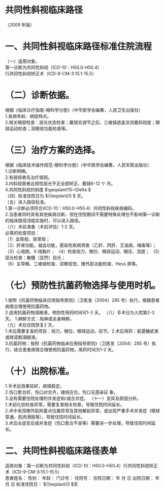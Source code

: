 # 共同性斜视临床路径  
（2009 年版）  
# 一、共同性斜视临床路径标准住院流程  
（一）适用对象。  
第一诊断为共同性斜视（ICD-10：H50.0-H50.4）  
行共同性斜视矫正术（ICD-9-CM-3:15.1-15.5）  
# （二）诊断依据。  
根据《临床诊疗指南-眼科学分册》（中华医学会编著，人民卫生出版社）  
1.发病年龄、病程特点。  
2.相关眼部检查：屈光状态检查；戴镜去调节之后，三棱镜遮盖法测量斜视度；眼球运动检查；双眼视功能检查等。  
# （三）治疗方案的选择。  
根据《临床技术操作规范-眼科学分册》（中华医学会编著，人民军医出版社）  
1.诊断明确。  
2.有弱视者先治疗弱视。  
3.内斜视患者远视性屈光不正全部矫正、戴镜6-12 个 月。  
4.共同性斜视的斜度 $\geqslant\!15~\Delta $  
（四）标准住院日为 ${\leqslant}5 $ 天。  
（五）进入路径标准。  
1.第一诊断必须符合(ICD-10：H50.0-H50.4）共同性斜视疾病编码。  
2.当患者同时具有其他疾病诊断，但在住院期间不需要特殊处理也不影响第一诊断的临床路径流程实施时，可以进入路径。  
（六）术前准备（术前评估）1-2 天。  
必需的检查项目：  
（1）血常规、尿常规；  
（2）肝肾功能，凝血功能，感染性疾病筛查（乙肝、丙肝、艾滋病、梅毒等）；  
（3）心电图、X 线胸片； （4）检查视力、眼位、眼球运动、眼压、泪道；  （5）屈光检查：散瞳（显然）验光；  
（6）主导眼、三棱镜检查、双眼视觉、眼外肌功能检查、Hess 屏等。  
# （七）预防性抗菌药物选择与使用时机。  
1.按照《抗菌药物临床应用指导原则》（卫医发〔2004〕285 号）执行，根据患者病情合理使用抗菌药物。  
2.选用抗菌药物滴眼液，预防性用药时间可1-3 天。 （八）手术日为入院第2-3 天。 1.麻醉方式：局麻或全身麻醉。  
（九）术后住院恢复2 天。  
1.术后需要复查的项目：视力，眼位、眼球运动，前节。2.术后用药：氨基糖甙类或喹诺酮滴眼液。  
3.抗菌药物：按照《抗菌药物临床应用指导原则》（卫医发〔2004〕285 号）执行，结合患者病情合理使用抗菌药物，用药时间为1-2 天。  
# （十）出院标准。  
1.手术后效果较好，病情稳定。  
2.伤口愈合好，伤口对合齐，缝线在位，伤口无感染征 象。  
3.没有需要住院处理的并发症和/或合并症。 （十一）变异及原因分析。  
1.术前化验检查异常，需要复查相关检查，导致住院时间延长。  
2.术中发现眼外肌附着点位置异常及其他解剖异常，或出现严重手术并发症（眼球穿通、肌肉滑脱等），导致住院时间延长。  
3.术后炎症反应或并发症（伤口愈合不良等）需要进一步处理，导致住院时间延长。  
# 二、共同性斜视临床路径表单  
适用对象：第一诊断为共同性斜视（ICD-10：H50.0-H50.4）行共同性斜视矫正术（ICD-9-CM-3:15.1-15.5）  
患者姓名：           性别：    年龄：      门诊号：       住院号：       住院日期：   年  月  日    出院日期：   年  月   日     标准住院日： ${\leqslant}5 $天  
